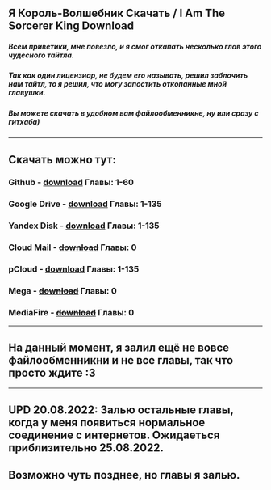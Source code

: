 ## Я Король-Волшебник Cкачать / I Am The Sorcerer King Download

##### Всем приветики, мне повезло, и я смог откапать несколько глав этого чудесного тайтла. 
##### Так как один лицензиар, не будем его называть, решил заблочить нам тайтл, то я решил, что могу запостить откопанные мной главушки.
##### Вы можете скачать в удобном вам файлообменникне, ну или сразу с гитхаба)
____

## Скачать можно тут:

### Github - [download](https://github.com/MrTimoxaYT/I-Am-The-Sorcerer-King-RU/releases) Главы: 1-60

### Google Drive - [download](https://drive.google.com/drive/folders/1JlAMFxVlF7hG7UyceFcYXEC7_s0v0pAh?usp=sharing) Главы: 1-135

### Yandex Disk - [download](https://disk.yandex.ru/d/S33EttjggJSFkg) Главы: 1-135

### Cloud Mail - ~~[download](https://cloud.mail.ru/public/iLbG/St9jeuQAM)~~ Главы: 0

### pCloud - [download](https://e1.pcloud.link/publink/show?code=kZ1ck4Zy0gI9J8TH5XTrtxHM21KoSzT2YKV) Главы: 1-135

### Mega - ~~[download](https://mega.nz/folder/cgMRTAwJ#f4x_voyvJunqxd6XrlZFWQ)~~  Главы: 0

### MediaFire - ~~[download](https://www.mediafire.com/folder/6xg29j9tmkxj2/I+Am+The+Sorcerer+King)~~ Главы: 0
____

## На данный момент, я залил ещё не вовсе файлообменникни и не все главы, так что просто ждите :3
____

## UPD 20.08.2022: Залью остальные главы, когда у меня появиться нормальное соединение с интернетов. Ожидаеться приблизительно 25.08.2022.

## Возможно чуть позднее, но главы я залью.